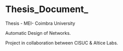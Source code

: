 # Thesis_Document_
Thesis - MEI- Coimbra University 


Automatic Design of Networks.


Project in collaboration between CISUC & Altice Labs.

